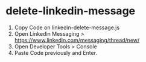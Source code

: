 # delete-linkedin-message

1. Copy Code on linkedin-delete-message.js
2. Open Linkedin Messaging > https://www.linkedin.com/messaging/thread/new/
3. Open Developer Tools > Console
4. Paste Code previously and Enter.